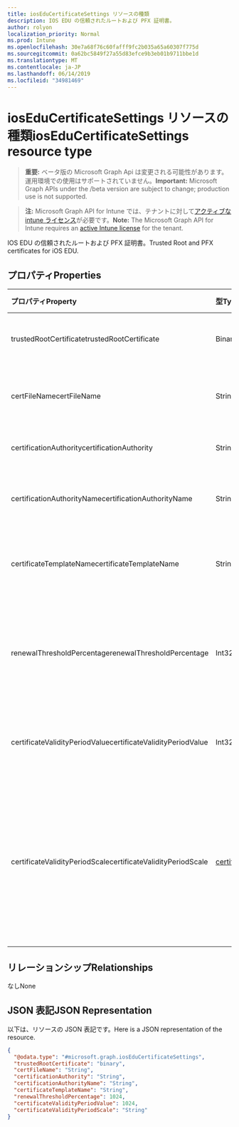```yaml
---
title: iosEduCertificateSettings リソースの種類
description: IOS EDU の信頼されたルートおよび PFX 証明書。
author: rolyon
localization_priority: Normal
ms.prod: Intune
ms.openlocfilehash: 30e7a68f76c60fafff9fc2b035a65a60307f775d
ms.sourcegitcommit: 0a62bc5849f27a55d83efce9b3eb01b9711bbe1d
ms.translationtype: MT
ms.contentlocale: ja-JP
ms.lasthandoff: 06/14/2019
ms.locfileid: "34981469"
---
```

# <a name="ioseducertificatesettings-resource-type"></a><span data-ttu-id="6f326-103">iosEduCertificateSettings リソースの種類</span><span class="sxs-lookup"><span data-stu-id="6f326-103">iosEduCertificateSettings resource type</span></span>

> <span data-ttu-id="6f326-104">**重要:** ベータ版の Microsoft Graph Api は変更される可能性があります。運用環境での使用はサポートされていません。</span><span class="sxs-lookup"><span data-stu-id="6f326-104">**Important:** Microsoft Graph APIs under the /beta version are subject to change; production use is not supported.</span></span>

> <span data-ttu-id="6f326-105">**注:** Microsoft Graph API for Intune では、テナントに対して[アクティブな intune ライセンス](https://go.microsoft.com/fwlink/?linkid=839381)が必要です。</span><span class="sxs-lookup"><span data-stu-id="6f326-105">**Note:** The Microsoft Graph API for Intune requires an [active Intune license](https://go.microsoft.com/fwlink/?linkid=839381) for the tenant.</span></span>

<span data-ttu-id="6f326-106">IOS EDU の信頼されたルートおよび PFX 証明書。</span><span class="sxs-lookup"><span data-stu-id="6f326-106">Trusted Root and PFX certificates for iOS EDU.</span></span>

## <a name="properties"></a><span data-ttu-id="6f326-107">プロパティ</span><span class="sxs-lookup"><span data-stu-id="6f326-107">Properties</span></span>
|<span data-ttu-id="6f326-108">プロパティ</span><span class="sxs-lookup"><span data-stu-id="6f326-108">Property</span></span>|<span data-ttu-id="6f326-109">型</span><span class="sxs-lookup"><span data-stu-id="6f326-109">Type</span></span>|<span data-ttu-id="6f326-110">説明</span><span class="sxs-lookup"><span data-stu-id="6f326-110">Description</span></span>|
|:---|:---|:---|
|<span data-ttu-id="6f326-111">trustedRootCertificate</span><span class="sxs-lookup"><span data-stu-id="6f326-111">trustedRootCertificate</span></span>|<span data-ttu-id="6f326-112">Binary</span><span class="sxs-lookup"><span data-stu-id="6f326-112">Binary</span></span>|<span data-ttu-id="6f326-113">信頼されたルート証明書。</span><span class="sxs-lookup"><span data-stu-id="6f326-113">Trusted Root Certificate.</span></span>|
|<span data-ttu-id="6f326-114">certFileName</span><span class="sxs-lookup"><span data-stu-id="6f326-114">certFileName</span></span>|<span data-ttu-id="6f326-115">String</span><span class="sxs-lookup"><span data-stu-id="6f326-115">String</span></span>|<span data-ttu-id="6f326-116">UI に表示されるファイル名。</span><span class="sxs-lookup"><span data-stu-id="6f326-116">File name to display in UI.</span></span>|
|<span data-ttu-id="6f326-117">certificationAuthority</span><span class="sxs-lookup"><span data-stu-id="6f326-117">certificationAuthority</span></span>|<span data-ttu-id="6f326-118">String</span><span class="sxs-lookup"><span data-stu-id="6f326-118">String</span></span>|<span data-ttu-id="6f326-119">PKCS 証明機関。</span><span class="sxs-lookup"><span data-stu-id="6f326-119">PKCS Certification Authority.</span></span>|
|<span data-ttu-id="6f326-120">certificationAuthorityName</span><span class="sxs-lookup"><span data-stu-id="6f326-120">certificationAuthorityName</span></span>|<span data-ttu-id="6f326-121">String</span><span class="sxs-lookup"><span data-stu-id="6f326-121">String</span></span>|<span data-ttu-id="6f326-122">PKCS 証明機関名。</span><span class="sxs-lookup"><span data-stu-id="6f326-122">PKCS Certification Authority Name.</span></span>|
|<span data-ttu-id="6f326-123">certificateTemplateName</span><span class="sxs-lookup"><span data-stu-id="6f326-123">certificateTemplateName</span></span>|<span data-ttu-id="6f326-124">String</span><span class="sxs-lookup"><span data-stu-id="6f326-124">String</span></span>|<span data-ttu-id="6f326-125">PKCS 証明書テンプレート名。</span><span class="sxs-lookup"><span data-stu-id="6f326-125">PKCS Certificate Template Name.</span></span>|
|<span data-ttu-id="6f326-126">renewalThresholdPercentage</span><span class="sxs-lookup"><span data-stu-id="6f326-126">renewalThresholdPercentage</span></span>|<span data-ttu-id="6f326-127">Int32</span><span class="sxs-lookup"><span data-stu-id="6f326-127">Int32</span></span>|<span data-ttu-id="6f326-128">証明書の更新しきい値の割合。</span><span class="sxs-lookup"><span data-stu-id="6f326-128">Certificate renewal threshold percentage.</span></span> <span data-ttu-id="6f326-129">有効な値は 1 ~ 99</span><span class="sxs-lookup"><span data-stu-id="6f326-129">Valid values 1 to 99</span></span>|
|<span data-ttu-id="6f326-130">certificateValidityPeriodValue</span><span class="sxs-lookup"><span data-stu-id="6f326-130">certificateValidityPeriodValue</span></span>|<span data-ttu-id="6f326-131">Int32</span><span class="sxs-lookup"><span data-stu-id="6f326-131">Int32</span></span>|<span data-ttu-id="6f326-132">証明書の有効期間の値。</span><span class="sxs-lookup"><span data-stu-id="6f326-132">Value for the Certificate Validity Period.</span></span>|
|<span data-ttu-id="6f326-133">certificateValidityPeriodScale</span><span class="sxs-lookup"><span data-stu-id="6f326-133">certificateValidityPeriodScale</span></span>|[<span data-ttu-id="6f326-134">certificateValidityPeriodScale</span><span class="sxs-lookup"><span data-stu-id="6f326-134">certificateValidityPeriodScale</span></span>](../resources/intune-deviceconfig-certificatevalidityperiodscale.md)|<span data-ttu-id="6f326-135">証明書の有効期間のスケール。</span><span class="sxs-lookup"><span data-stu-id="6f326-135">Scale for the Certificate Validity Period.</span></span> <span data-ttu-id="6f326-136">可能な値は、`days`、`months`、`years` です。</span><span class="sxs-lookup"><span data-stu-id="6f326-136">Possible values are: `days`, `months`, `years`.</span></span>|

## <a name="relationships"></a><span data-ttu-id="6f326-137">リレーションシップ</span><span class="sxs-lookup"><span data-stu-id="6f326-137">Relationships</span></span>
<span data-ttu-id="6f326-138">なし</span><span class="sxs-lookup"><span data-stu-id="6f326-138">None</span></span>

## <a name="json-representation"></a><span data-ttu-id="6f326-139">JSON 表記</span><span class="sxs-lookup"><span data-stu-id="6f326-139">JSON Representation</span></span>
<span data-ttu-id="6f326-140">以下は、リソースの JSON 表記です。</span><span class="sxs-lookup"><span data-stu-id="6f326-140">Here is a JSON representation of the resource.</span></span>
<!-- {
  "blockType": "resource",
  "@odata.type": "microsoft.graph.iosEduCertificateSettings"
}
-->
``` json
{
  "@odata.type": "#microsoft.graph.iosEduCertificateSettings",
  "trustedRootCertificate": "binary",
  "certFileName": "String",
  "certificationAuthority": "String",
  "certificationAuthorityName": "String",
  "certificateTemplateName": "String",
  "renewalThresholdPercentage": 1024,
  "certificateValidityPeriodValue": 1024,
  "certificateValidityPeriodScale": "String"
}
```






